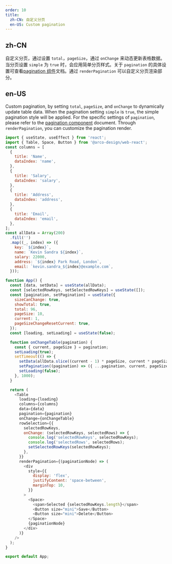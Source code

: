 ```yaml
---
order: 10
title:
  zh-CN: 自定义分页
  en-US: Custom pagination
---
```


## zh-CN

自定义分页，通过设置 `total`，`pageSize`，通过 `onChange` 来动态更新表格数据。当分页设置 `simple` 为 `true` 时，会应用简单分页样式。关于 `pagination` 的具体设置可查看[pagination 组件](/react/components/Pagination)文档。通过 `renderPagination` 可以自定义分页渲染部分。

## en-US

Custom pagination, by setting `total`, `pageSize`, and `onChange` to dynamically update table data. When the pagination setting `simple` is `true`, the simple pagination style will be applied. For the specific settings of `pagination`, please refer to the [pagination component](/react/components/Pagination) document. Through `renderPagination`, you can customize the pagination render.

```js
import { useState, useEffect } from 'react';
import { Table, Space, Button } from '@arco-design/web-react';
const columns = [
  {
    title: 'Name',
    dataIndex: 'name',
  },
  {
    title: 'Salary',
    dataIndex: 'salary',
  },
  {
    title: 'Address',
    dataIndex: 'address',
  },
  {
    title: 'Email',
    dataIndex: 'email',
  },
];
const allData = Array(200)
  .fill('')
  .map((_, index) => ({
    key: `${index}`,
    name: `Kevin Sandra ${index}`,
    salary: 22000,
    address: `${index} Park Road, London`,
    email: `kevin.sandra_${index}@example.com`,
  }));

function App() {
  const [data, setData] = useState(allData);
  const [selectedRowKeys, setSelectedRowKeys] = useState([]);
  const [pagination, setPagination] = useState({
    sizeCanChange: true,
    showTotal: true,
    total: 96,
    pageSize: 10,
    current: 1,
    pageSizeChangeResetCurrent: true,
  });
  const [loading, setLoading] = useState(false);

  function onChangeTable(pagination) {
    const { current, pageSize } = pagination;
    setLoading(true);
    setTimeout(() => {
      setData(allData.slice((current - 1) * pageSize, current * pageSize));
      setPagination((pagination) => ({ ...pagination, current, pageSize }));
      setLoading(false);
    }, 1000);
  }

  return (
    <Table
      loading={loading}
      columns={columns}
      data={data}
      pagination={pagination}
      onChange={onChangeTable}
      rowSelection={{
        selectedRowKeys,
        onChange: (selectedRowKeys, selectedRows) => {
          console.log('selectedRowKeys', selectedRowKeys);
          console.log('selectedRows', selectedRows);
          setSelectedRowKeys(selectedRowKeys);
        },
      }}
      renderPagination={(paginationNode) => (
        <div
          style={{
            display: 'flex',
            justifyContent: 'space-between',
            marginTop: 10,
          }}
        >
          <Space>
            <span>Selected {selectedRowKeys.length}</span>
            <Button size="mini">Save</Button>
            <Button size="mini">Delete</Button>
          </Space>
          {paginationNode}
        </div>
      )}
    />
  );
}

export default App;
```
